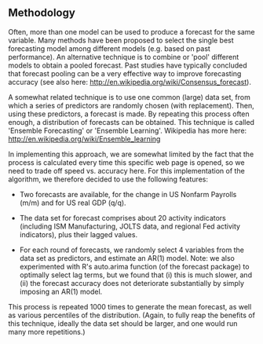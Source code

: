## Methodology

Often, more than one model can be used to produce a forecast for the same variable. Many methods have been proposed to select the single best forecasting model among different models (e.g. based on past performance). An alternative technique is to combine or 'pool' different models to obtain a pooled forecast. Past studies have typically concluded that forecast pooling can be a very effective way to improve forecasting accuracy (see also here: http://en.wikipedia.org/wiki/Consensus_forecast).

A somewhat related technique is to use one common (large) data set, from which a series of predictors are randomly chosen (with replacement). Then, using these predictors, a forecast is made. By repeating this process often enough, a distribution of forecasts can be obtained. This technique is called 'Ensemble Forecasting' or 'Ensemble Learning'. Wikipedia has more here: http://en.wikipedia.org/wiki/Ensemble_learning

In implementing this approach, we are somewhat limited by the fact that the process is calculated every time this specific web page is opened, so we need to trade off speed vs. accuracy here. For this implementation of the algorithm, we therefore decided to use the following features:

+ Two forecasts are available, for the change in US Nonfarm Payrolls (m/m) and for US real GDP (q/q).

+ The data set for forecast comprises about 20 activity indicators (including ISM Manufacturing, JOLTS data, and regional Fed activity indicators), plus their lagged values.

+ For each round of forecasts, we randomly select 4 variables from the data set as predictors, and estimate an AR(1) model. Note: we also experimented with R's auto.arima function (of the forecast package) to optimally select lag terms, but we found that (i) this is much slower, and (ii) the forecast accuracy does not deteriorate substantially by simply imposing an AR(1) model.

This process is repeated 1000 times to generate the mean forecast, as well as various percentiles of the distribution. (Again, to fully reap the benefits of this technique, ideally the data set should be larger, and one would run many more repetitions.)
